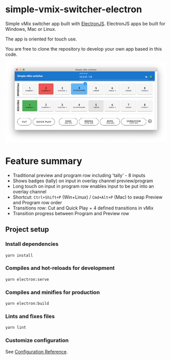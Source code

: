 # simple-vmix-switcher-electron

Simple vMix switcher app built with [ElectronJS](https://electronjs.org). ElectronJS apps be built for Windows, Mac or Linux.

The app is oriented for touch use.

You are free to clone the repository to develop your own app based in this code.

![Simple vMix Switcher Electron](./readme_assets/overview_030.png "Application overview")

# Feature summary
 - Traditional preview and program row including 'tally' - 8 inputs
 - Shows badges (tally) on input in overlay channel preview/program
 - Long touch on input in program row enables input to be put into an overlay channel
 - Shortcut: `Ctrl+Shift+P` (Win+Linux) / `Cmd+Alt+P` (Mac) to swap Preview and Program row order
 - Transitions row: Cut and Quick Play + 4 defined transitions in vMix
 - Transition progress between Program and Preview row

## Project setup
### Install dependencies
```
yarn install
```

### Compiles and hot-reloads for development
```
yarn electron:serve
```

### Compiles and minifies for production
```
yarn electron:build
```

### Lints and fixes files
```
yarn lint
```

### Customize configuration
See [Configuration Reference](https://cli.vuejs.org/config/).
